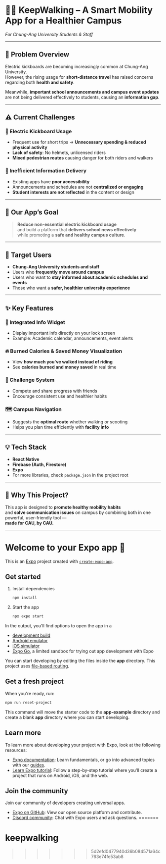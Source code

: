 # 🚶‍♂️ KeepWalking – A Smart Mobility App for a Healthier Campus  
*For Chung-Ang University Students & Staff*

---

## 🧐 Problem Overview

Electric kickboards are becoming increasingly common at Chung-Ang University.  
However, the rising usage for **short-distance travel** has raised concerns regarding both **health and safety**.  

Meanwhile, **important school announcements and campus event updates** are not being delivered effectively to students, causing an **information gap**.

---

## ⚠️ Current Challenges

### 🛴 Electric Kickboard Usage
- Frequent use for short trips → **Unnecessary spending & reduced physical activity**
- **Lack of safety**: No helmets, unlicensed riders
- **Mixed pedestrian routes** causing danger for both riders and walkers

### 📢 Inefficient Information Delivery
- Existing apps have **poor accessibility**
- Announcements and schedules are not **centralized or engaging**
- **Student interests are not reflected** in the content or design

---

## 🎯 Our App’s Goal

> **Reduce non-essential electric kickboard usage**  
> and build a platform that **delivers school news effectively**  
> while promoting a **safe and healthy campus culture**.

---

## 👥 Target Users

- **Chung-Ang University students and staff**
- Users who **frequently move around campus**
- Users who want to **stay informed about academic schedules and events**
- Those who want a **safer, healthier university experience**

---

## ✨ Key Features

### 📱 Integrated Info Widget
- Display important info directly on your lock screen  
- Example: Academic calendar, announcements, event alerts

### 🔥 Burned Calories & Saved Money Visualization
- View **how much you've walked instead of riding**  
- See **calories burned and money saved** in real time

### 👟 Challenge System
- Compete and share progress with friends  
- Encourage consistent use and healthier habits

### 🗺️ Campus Navigation
- Suggests the **optimal route** whether walking or scooting  
- Helps you plan time efficiently with **facility info**

---

## 💡 Tech Stack

- **React Native**
- **Firebase (Auth, Firestore)**
- **Expo**
- For more libraries, check `package.json` in the project root

---

## 🔗 Why This Project?

This app is designed to **promote healthy mobility habits**  
and **solve communication issues** on campus by combining both in one powerful, user-friendly tool —  
**made for CAU, by CAU.**

---


# Welcome to your Expo app 👋

This is an [Expo](https://expo.dev) project created with [`create-expo-app`](https://www.npmjs.com/package/create-expo-app).

## Get started

1. Install dependencies

   ```bash
   npm install
   ```

2. Start the app

   ```bash
   npx expo start
   ```

In the output, you'll find options to open the app in a

- [development build](https://docs.expo.dev/develop/development-builds/introduction/)
- [Android emulator](https://docs.expo.dev/workflow/android-studio-emulator/)
- [iOS simulator](https://docs.expo.dev/workflow/ios-simulator/)
- [Expo Go](https://expo.dev/go), a limited sandbox for trying out app development with Expo

You can start developing by editing the files inside the **app** directory. This project uses [file-based routing](https://docs.expo.dev/router/introduction).

## Get a fresh project

When you're ready, run:

```bash
npm run reset-project
```

This command will move the starter code to the **app-example** directory and create a blank **app** directory where you can start developing.

## Learn more

To learn more about developing your project with Expo, look at the following resources:

- [Expo documentation](https://docs.expo.dev/): Learn fundamentals, or go into advanced topics with our [guides](https://docs.expo.dev/guides).
- [Learn Expo tutorial](https://docs.expo.dev/tutorial/introduction/): Follow a step-by-step tutorial where you'll create a project that runs on Android, iOS, and the web.

## Join the community

Join our community of developers creating universal apps.

- [Expo on GitHub](https://github.com/expo/expo): View our open source platform and contribute.
- [Discord community](https://chat.expo.dev): Chat with Expo users and ask questions.
=======
# keepwalking
>>>>>>> 5d2efd0477940d36b084571a64c763e74fe53ab8
